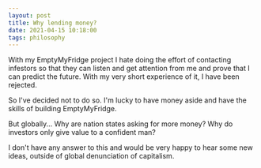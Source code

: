 ```yaml
---
layout: post
title: Why lending money?
date: 2021-04-15 10:18:00
tags: philosophy
---
```


With my EmptyMyFridge project I hate doing the effort of contacting infestors so that they can listen and get attention from me and prove that I can predict the future. With my very short experience of it, I have been rejected.

So I've decided not to do so. I'm lucky to have money aside and have the skills of building EmptyMyFridge. 

But globally... Why are nation states asking for more money? Why do investors only give value to a confident man? 

I don't have any answer to this and would be very happy to hear some new ideas, outside of global denunciation of capitalism.